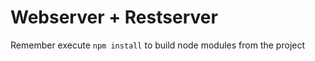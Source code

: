 # Webserver + Restserver

Remember execute ``` npm install ``` to build node modules from the project